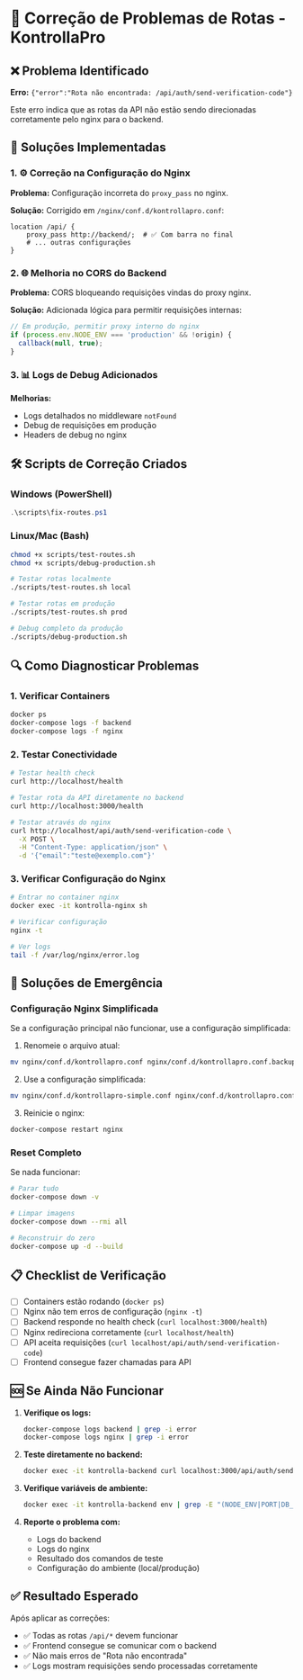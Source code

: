 # 🔧 Correção de Problemas de Rotas - KontrollaPro

## ❌ Problema Identificado

**Erro:** `{"error":"Rota não encontrada: /api/auth/send-verification-code"}`

Este erro indica que as rotas da API não estão sendo direcionadas corretamente pelo nginx para o backend.

## 🚀 Soluções Implementadas

### 1. ⚙️ Correção na Configuração do Nginx

**Problema:** Configuração incorreta do `proxy_pass` no nginx.

**Solução:** Corrigido em `/nginx/conf.d/kontrollapro.conf`:
```nginx
location /api/ {
    proxy_pass http://backend/;  # ✅ Com barra no final
    # ... outras configurações
}
```

### 2. 🌐 Melhoria no CORS do Backend

**Problema:** CORS bloqueando requisições vindas do proxy nginx.

**Solução:** Adicionada lógica para permitir requisições internas:
```javascript
// Em produção, permitir proxy interno do nginx
if (process.env.NODE_ENV === 'production' && !origin) {
  callback(null, true);
}
```

### 3. 📊 Logs de Debug Adicionados

**Melhorias:**
- Logs detalhados no middleware `notFound`
- Debug de requisições em produção
- Headers de debug no nginx

## 🛠️ Scripts de Correção Criados

### Windows (PowerShell)
```powershell
.\scripts\fix-routes.ps1
```

### Linux/Mac (Bash)
```bash
chmod +x scripts/test-routes.sh
chmod +x scripts/debug-production.sh

# Testar rotas localmente
./scripts/test-routes.sh local

# Testar rotas em produção
./scripts/test-routes.sh prod

# Debug completo da produção
./scripts/debug-production.sh
```

## 🔍 Como Diagnosticar Problemas

### 1. Verificar Containers
```bash
docker ps
docker-compose logs -f backend
docker-compose logs -f nginx
```

### 2. Testar Conectividade
```bash
# Testar health check
curl http://localhost/health

# Testar rota da API diretamente no backend
curl http://localhost:3000/health

# Testar através do nginx
curl http://localhost/api/auth/send-verification-code \
  -X POST \
  -H "Content-Type: application/json" \
  -d '{"email":"teste@exemplo.com"}'
```

### 3. Verificar Configuração do Nginx
```bash
# Entrar no container nginx
docker exec -it kontrolla-nginx sh

# Verificar configuração
nginx -t

# Ver logs
tail -f /var/log/nginx/error.log
```

## 🏥 Soluções de Emergência

### Configuração Nginx Simplificada

Se a configuração principal não funcionar, use a configuração simplificada:

1. Renomeie o arquivo atual:
```bash
mv nginx/conf.d/kontrollapro.conf nginx/conf.d/kontrollapro.conf.backup
```

2. Use a configuração simplificada:
```bash
mv nginx/conf.d/kontrollapro-simple.conf nginx/conf.d/kontrollapro.conf
```

3. Reinicie o nginx:
```bash
docker-compose restart nginx
```

### Reset Completo

Se nada funcionar:
```bash
# Parar tudo
docker-compose down -v

# Limpar imagens
docker-compose down --rmi all

# Reconstruir do zero
docker-compose up -d --build
```

## 📋 Checklist de Verificação

- [ ] Containers estão rodando (`docker ps`)
- [ ] Nginx não tem erros de configuração (`nginx -t`)
- [ ] Backend responde no health check (`curl localhost:3000/health`)
- [ ] Nginx redireciona corretamente (`curl localhost/health`)
- [ ] API aceita requisições (`curl localhost/api/auth/send-verification-code`)
- [ ] Frontend consegue fazer chamadas para API

## 🆘 Se Ainda Não Funcionar

1. **Verifique os logs:**
   ```bash
   docker-compose logs backend | grep -i error
   docker-compose logs nginx | grep -i error
   ```

2. **Teste diretamente no backend:**
   ```bash
   docker exec -it kontrolla-backend curl localhost:3000/api/auth/send-verification-code
   ```

3. **Verifique variáveis de ambiente:**
   ```bash
   docker exec -it kontrolla-backend env | grep -E "(NODE_ENV|PORT|DB_)"
   ```

4. **Reporte o problema com:**
   - Logs do backend
   - Logs do nginx
   - Resultado dos comandos de teste
   - Configuração do ambiente (local/produção)

## ✅ Resultado Esperado

Após aplicar as correções:
- ✅ Todas as rotas `/api/*` devem funcionar
- ✅ Frontend consegue se comunicar com o backend
- ✅ Não mais erros de "Rota não encontrada"
- ✅ Logs mostram requisições sendo processadas corretamente